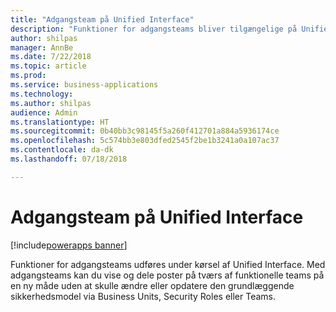 ```yaml
---
title: "Adgangsteam på Unified Interface"
description: "Funktioner for adgangsteams bliver tilgængelige på Unified Interface"
author: shilpas
manager: AnnBe
ms.date: 7/22/2018
ms.topic: article
ms.prod: 
ms.service: business-applications
ms.technology: 
ms.author: shilpas
audience: Admin
ms.translationtype: HT
ms.sourcegitcommit: 0b40bb3c98145f5a260f412701a884a5936174ce
ms.openlocfilehash: 5c574bb3e803dfed2545f2be1b3241a0a107ac37
ms.contentlocale: da-dk
ms.lasthandoff: 07/18/2018

---
```

# <a name="access-team-on-unified-interface"></a>Adgangsteam på Unified Interface

[!include[powerapps banner](../includes/powerapps.md)]




Funktioner for adgangsteams udføres under kørsel af Unified Interface. Med adgangsteams kan du vise og dele poster på tværs af funktionelle teams på en ny måde uden at skulle ændre eller opdatere den grundlæggende sikkerhedsmodel via Business Units, Security Roles eller Teams.

